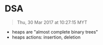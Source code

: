 # DSA
> Thu, 30 Mar 2017 at 10:27:15 MYT

- heaps are "almost complete binary trees"
- heaps actions: insertion, deletion

